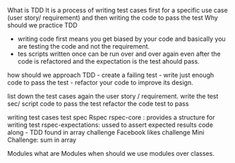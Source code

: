What is TDD
It is a process of writing test cases first for a specific use case (user story/ requirement) and then writing the code to pass the test
Why should we practice TDD
 - writing code first means you get biased by your code and basically you are testing the code and not the requirement.
 - tes scripts written once can be run over and over again even after the code is refactored and the expectation is the test ahould pass.
 
how should we approach TDD
    - create a failing test
    - write just enough code to pass the test
    - refactor your code to improve its design.

list down the test cases again the user story / requirement.
write the test sec/ script
code to pass the test
refactor the code
test to pass 



writing test cases
test spec
Rspec
    rspec-core : provides a structure for writing test 
    rspec-expectations: ussed to assert expected results
code along - TDD
    found in array challenge
    Facebook likes challenge
Mini Challenge:
    sum in array

Modules
    what are Modules
    when should we use modules over classes.

